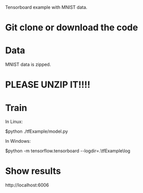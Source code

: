 Tensorboard example with MNIST data.

# Git clone or download the code


# Data 

MNIST data is zipped. 

# PLEASE UNZIP IT!!!!

# Train 

In Linux:

$python ./tfExample/model.py

In Windows:

$python -m tensorflow.tensorboard --logdir=.\\tfExample\\log

# Show results

http://localhost:6006